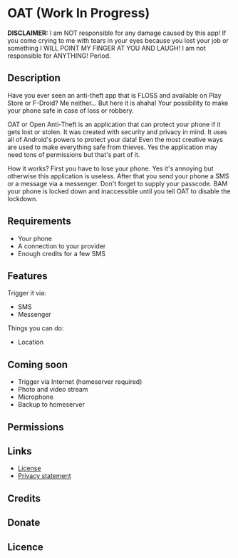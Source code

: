 # OAT (Work In Progress)
**DISCLAIMER:** I am NOT responsible for any damage caused by this app! If you come crying to me with tears in your eyes because you lost your job or something I WILL POINT MY FINGER AT YOU AND LAUGH! I am not responsible for ANYTHING! Period.

## Description
Have you ever seen an anti-theft app that is FLOSS and available on Play Store or F-Droid? Me neither... But here it is ahaha! Your possibility to make your phone safe in case of loss or robbery.

OAT or Open Anti-Theft is an application that can protect your phone if it gets lost or stolen. It was created with security and privacy in mind. It uses all of Android's powers to protect your data! Even the most creative ways are used to make everything safe from thieves. Yes the application may need tons of permissions but that's part of it. 

How it works? First you have to lose your phone. Yes it's annoying but otherwise this application is useless. After that you send your phone a SMS or a message via a messenger. Don't forget to supply your passcode. BAM your phone is locked down and inaccessible until you tell OAT to disable the lockdown.

## Requirements
- Your phone
- A connection to your provider
- Enough credits for a few SMS

## Features
Trigger it via:
 - SMS
 - Messenger
 
Things you can do:
 - Location

## Coming soon
 - Trigger via Internet (homeserver required)
 - Photo and video stream
 - Microphone
 - Backup to homeserver

## Permissions

## Links
 - [License](LICENSE)
 - [Privacy statement](Privacy.md)

## Credits

## Donate

## Licence
<!--stackedit_data:
eyJoaXN0b3J5IjpbNDE1MDA3OTQzLC0xODc2NzEwODMyLDEwOT
kzMDg1MDAsMTE1MDQ3NDI1OCwzODI2NjkwNV19
-->
